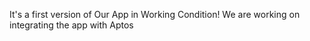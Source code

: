 It's a first version of Our App in Working Condition!
We are working on integrating the app with Aptos
